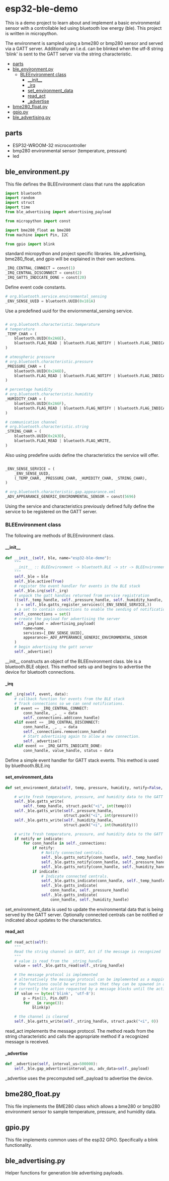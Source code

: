 # esp32-ble-demo

This is a demo project to learn about and implement a basic environmental sensor
with a controllable led using bluetooth low energy (ble).
This project is written in micropython.

The environment is sampled using a bme280 or bmp280 sensor and served via a GATT server.
Additionally an l.e.d. can be blinked when the utf-8 string 'blink' is sent to the GATT server via the string characteristic.


<!-- vim-markdown-toc GFM -->

* [parts](#parts)
* [ble_environment.py](#ble_environmentpy)
    * [BLEEnvironment class](#bleenvironment-class)
        * [\_\_init\_\_](#__init_)
        * [_irq](#irq)
        * [set_environment_data](#set_environment_data)
        * [read_act](#read_act)
        * [_advertise](#advertise)
* [bme280_float.py](#bme280_floatpy)
* [gpio.py](#gpiopy)
* [ble_advertising.py](#ble_advertisingpy)

<!-- vim-markdown-toc -->
## parts

- ESP32-WROOM-32 microcontroller
- bmp280 environmental sensor (temperature, pressure)
- led

## ble_environment.py

This file defines the BLEEnvironment class that runs the application

```python
import bluetooth
import random
import struct
import time
from ble_advertising import advertising_payload

from micropython import const

import bme280_float as bme280
from machine import Pin, I2C

from gpio import blink

```

standard micropython and project specific libraries.
ble_advertising, bme280_float, and gpio will be explained in their own sections.

```python
_IRQ_CENTRAL_CONNECT = const(1)
_IRQ_CENTRAL_DISCONNECT = const(2)
_IRQ_GATTS_INDICATE_DONE = const(20)

```

Define event code constants.

```python
# org.bluetooth.service.environmental_sensing
_ENV_SENSE_UUID = bluetooth.UUID(0x181A)
```

Use a predefined uuid for the enviornmental_sensing service.

```python

# org.bluetooth.characteristic.temperature
# temperature
_TEMP_CHAR = (
    bluetooth.UUID(0x2A6E),
    bluetooth.FLAG_READ | bluetooth.FLAG_NOTIFY | bluetooth.FLAG_INDICATE,
)

# atmospheric pressure
# org.bluetooth.characteristic.pressure
_PRESSURE_CHAR = (
    bluetooth.UUID(0x2A6D),
    bluetooth.FLAG_READ | bluetooth.FLAG_NOTIFY | bluetooth.FLAG_INDICATE,
)

# percentage humidity
# org.bluetooth.characteristic.humidity
_HUMIDITY_CHAR = (
    bluetooth.UUID(0x2A6F),
    bluetooth.FLAG_READ | bluetooth.FLAG_NOTIFY | bluetooth.FLAG_INDICATE,
)

# communication channel
# org.bluetooth.characteristic.string
_STRING_CHAR = (
    bluetooth.UUID(0x2A3D),
    bluetooth.FLAG_READ | bluetooth.FLAG_WRITE,
)
```

Also using predefine uuids define the characteristics the service will offer.

```python

_ENV_SENSE_SERVICE = (
    _ENV_SENSE_UUID,
    (_TEMP_CHAR, _PRESSURE_CHAR, _HUMIDITY_CHAR, _STRING_CHAR),
)

# org.bluetooth.characteristic.gap.appearance.xml
_ADV_APPEARANCE_GENERIC_ENVIRONMENTAL_SENSOR = const(5696)

```

Using the service and characteristics previously defined fully define the service
to be registered on the GATT server.

### BLEEnvironment class

The following are methods of BLEEnvironment class.

#### \_\_init\_\_

```python
def __init__(self, ble, name="esp32-ble-demo"):
    """
    __init__ :: BLEEnvironment -> bluetooth.BLE -> str -> BLEEnvironment
    """
    self._ble = ble
    self._ble.active(True)
    # register the event handler for events in the BLE stack
    self._ble.irq(self._irq)
    # unpack the gatt handles returned from service registration
    ((self._temp_handle, self._pressure_handle, self._humidity_handle, self._string_handle),
     ) = self._ble.gatts_register_services((_ENV_SENSE_SERVICE,))
    # a set to contain connections to enable the sending of notifications
    self._connections = set()
    # create the payload for advertising the server
    self._payload = advertising_payload(
        name=name,
        services=[_ENV_SENSE_UUID],
        appearance=_ADV_APPEARANCE_GENERIC_ENVIRONMENTAL_SENSOR
    )
    # begin advertising the gatt server
    self._advertise()
```

\_\_init\_\_ constructs an object of the BLEEnvironment class.
ble is a bluetooth.BLE object.
This method sets up and begins to advertise the device for bluetooth connections.

#### _irq

```python
def _irq(self, event, data):
    # callback function for events from the BLE stack
    # Track connections so we can send notifications.
    if event == _IRQ_CENTRAL_CONNECT:
        conn_handle, _, _ = data
        self._connections.add(conn_handle)
    elif event == _IRQ_CENTRAL_DISCONNECT:
        conn_handle, _, _ = data
        self._connections.remove(conn_handle)
        # Start advertising again to allow a new connection.
        self._advertise()
    elif event == _IRQ_GATTS_INDICATE_DONE:
        conn_handle, value_handle, status = data
```

Define a simple event handler for GATT stack events.
This method is used by bluethooth.BLE.irq

####  set_environment_data

```python
def set_environment_data(self, temp, pressure, humidity, notify=False, indicate=False):

    # write fresh temperature, pressure, and humidity data to the GATT server characteristics
    self._ble.gatts_write(
        self._temp_handle, struct.pack("<i", int(temp)))
    self._ble.gatts_write(self._pressure_handle,
                          struct.pack("<i", int(pressure)))
    self._ble.gatts_write(self._humidity_handle,
                          struct.pack("<i", int(humidity)))

    # write fresh temperature, pressure, and humidity data to the GATT server characteristics
    if notify or indicate:
        for conn_handle in self._connections:
            if notify:
                # Notify connected centrals.
                self._ble.gatts_notify(conn_handle, self._temp_handle)
                self._ble.gatts_notify(conn_handle, self._pressure_handle)
                self._ble.gatts_notify(conn_handle, self._humidity_handle)
            if indicate:
                # Indicate connected centrals.
                self._ble.gatts_indicate(conn_handle, self._temp_handle)
                self._ble.gatts_indicate(
                    conn_handle, self._pressure_handle)
                self._ble.gatts_indicate(
                    conn_handle, self._humidity_handle)
```
set_environment_data is used to update the environmental data that is being served by the GATT server.
Optionally connected centrals can be notified or indicated about updates to the characteristics.

#### read_act

```python
def read_act(self):
    """
    Read the string channel in GATT, Act if the message is recognized
    """
    # value is read from the _string_handle
    value = self._ble.gatts_read(self._string_handle)

    # the message protocol is implemented
    # alternatively the message protocol can be implemented as a mapping from (utf-8 -> function.obj)
    # the functions could be written such that they can be spawned in a new thread so the main loop is not blocked.
    # currently the action requested by a message blocks until the action completes.
    if value == bytes('blink', 'utf-8'):
        p = Pin(23, Pin.OUT)
        for _ in range(3):
            blink(p)

    # the channel is cleared
    self._ble.gatts_write(self._string_handle, struct.pack("<i", 0))

```
read_act implements the message protocol.
The method reads from the string characteristic and calls the appropriate method
if a recognized message is received.

#### _advertise

```python
def _advertise(self, interval_us=500000):
    self._ble.gap_advertise(interval_us, adv_data=self._payload)
```
_advertise uses the precomputed self._payload to advertise the device.



## bme280_float.py
This file implements the BME280 class which allows a bme280 or bmp280 environment
sensor to sample temperature, pressure, and humidity data.

## gpio.py
This file implements common uses of the esp32 GPIO.
Specifically a blink functionality.

## ble_advertising.py
Helper functions for generation ble advertising payloads.
